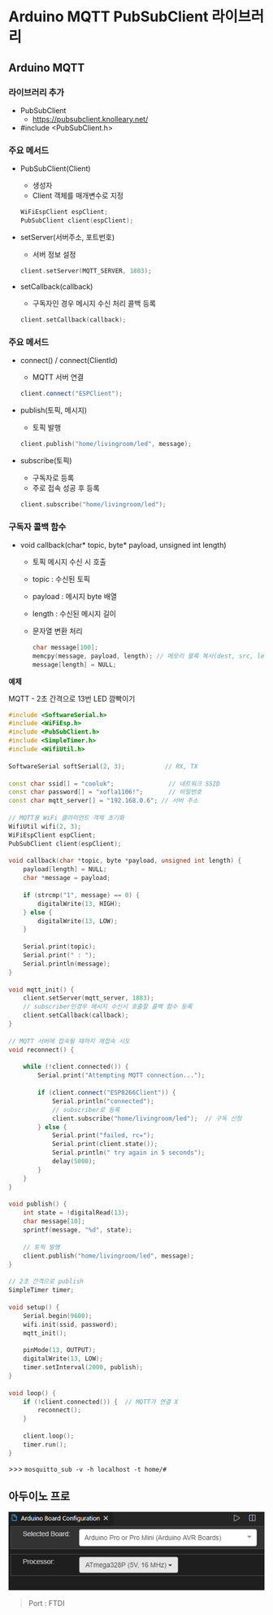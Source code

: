 # Arduino MQTT PubSubClient 라이브러리

  

## Arduino MQTT

### 라이브러리 추가

-   PubSubClient
    -    https://pubsubclient.knolleary.net/
-   \#include <PubSubClient.h>

  

### 주요 메서드

-   PubSubClient(Client)

    -   생성자
    -   Client 객체를 매개변수로 지정

    ```c++
    WiFiEspClient espClient;
    PubSubClient client(espClient);
    ```

      

-   setServer(서버주소, 포트번호)

    -   서버 정보 설정

    ```c++
    client.setServer(MQTT_SERVER, 1883);
    ```

      

-   setCallback(callback)

    -   구독자인 경우 메시지 수신 처리 콜백 등록

    ```c++
    client.setCallback(callback);
    ```

      

### 주요 메서드

-   connect() / connect(ClientId)

    -   MQTT 서버 연결

    ```c++
    client.connect("ESPClient");
    ```

      

-   publish(토픽, 메시지)

    -   토픽 발행

    ```c++
    client.publish("home/livingroom/led", message);
    ```

      

-   subscribe(토픽)

    -   구독자로 등록
    -   주로 접속 성공 후 등록

    ```c++
    client.subscribe("home/livingroom/led");
    ```

      

### 구독자 콜백 함수

-   void callback(char* topic, byte* payload, unsigned int length)

    -   토픽 메시지 수신 시 호출

    -   topic : 수신된 토픽

    -   payload : 메시지 byte 배열

    -   length : 수신된 메시지 길이

          

    -   문자열 변환 처리

        ```c++
        char message[100];
        memcpy(message, payload, length); // 메모리 블록 복사(dest, src, length)
        message[length] = NULL;
        ```

  

**예제**

MQTT - 2초 간격으로 13번 LED 깜빡이기

```c++
#include <SoftwareSerial.h>
#include <WiFiEsp.h>
#include <PubSubClient.h>
#include <SimpleTimer.h>
#include <WifiUtil.h>

SoftwareSerial softSerial(2, 3);           // RX, TX

const char ssid[] = "cooluk";               // 네트워크 SSID
const char password[] = "xofla1106!";       // 비밀번호
const char mqtt_server[] = "192.168.0.6"; // 서버 주소

// MQTT용 WiFi 클라이언트 객체 초기화
WifiUtil wifi(2, 3);
WiFiEspClient espClient;
PubSubClient client(espClient);

void callback(char *topic, byte *payload, unsigned int length) {
    payload[length] = NULL;
    char *message = payload;

    if (strcmp("1", message) == 0) {
        digitalWrite(13, HIGH);
    } else {
        digitalWrite(13, LOW);
    }

    Serial.print(topic);
    Serial.print(" : ");
    Serial.println(message);
}

void mqtt_init() {
    client.setServer(mqtt_server, 1883);
    // subscriber인경우 메시지 수신시 호출할 콜백 함수 등록
    client.setCallback(callback);
}

// MQTT 서버에 접속될 때까지 재접속 시도
void reconnect() {

    while (!client.connected()) {
        Serial.print("Attempting MQTT connection...");
        
        if (client.connect("ESP8266Client")) {
            Serial.println("connected");
            // subscriber로 등록
            client.subscribe("home/livingroom/led");  // 구독 신청
        } else {
            Serial.print("failed, rc=");
            Serial.print(client.state());
            Serial.println(" try again in 5 seconds");
            delay(5000);
        }
    }
}

void publish() {
    int state = !digitalRead(13);
    char message[10];
    sprintf(message, "%d", state);

    // 토픽 발행
    client.publish("home/livingroom/led", message);
}

// 2초 간격으로 publish
SimpleTimer timer;

void setup() {
    Serial.begin(9600);
    wifi.init(ssid, password);
    mqtt_init();

    pinMode(13, OUTPUT);
    digitalWrite(13, LOW);
    timer.setInterval(2000, publish);
}

void loop() {
    if (!client.connected()) {  // MQTT가 연결 X
        reconnect();
    }

    client.loop();
    timer.run();
}
```

  

\>\>\> `mosquitto_sub -v -h localhost -t home/#`

  

  

## 아두이노 프로

![image-20200918141853932](03.MQTT-Arduino.assets/image-20200918141853932.png)



  

>   Port : FTDI